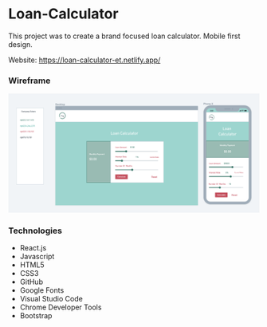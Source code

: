 # Loan-Calculator

This project was to create a brand focused loan calculator. Mobile first design. 

Website: https://loan-calculator-et.netlify.app/


### Wireframe

![wireframe](public/images/wireframes.png)

### Technologies

* React.js
* Javascript
* HTML5
* CSS3
* GitHub
* Google Fonts
* Visual Studio Code
* Chrome Developer Tools
* Bootstrap



